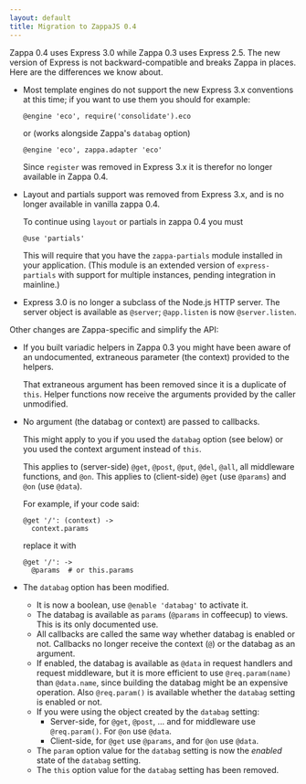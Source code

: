 ```yaml
---
layout: default
title: Migration to ZappaJS 0.4
---
```


Zappa 0.4 uses Express 3.0 while Zappa 0.3 uses Express 2.5.
The new version of Express is not backward-compatible and breaks
Zappa in places. Here are the differences we know about.

* Most template engines do not support the new Express 3.x conventions at this
  time; if you want to use them you should for example:

      @engine 'eco', require('consolidate').eco

  or (works alongside Zappa's `databag` option)

      @engine 'eco', zappa.adapter 'eco'

  Since `register` was removed in Express 3.x it is therefor no longer
  available in Zappa 0.4.

* Layout and partials support was removed from Express 3.x, and is no longer
  available in vanilla zappa 0.4.

  To continue using `layout` or partials in zappa 0.4 you must

      @use 'partials'

  This will require that you have the `zappa-partials` module installed in
  your application. (This module is an extended version of
  `express-partials` with support for multiple instances, pending integration
  in mainline.)

* Express 3.0 is no longer a subclass of the Node.js HTTP server. The server
  object is available as `@server`; `@app.listen` is now
  `@server.listen`.


Other changes are Zappa-specific and simplify the API:

* If you built variadic helpers in Zappa 0.3 you might have been aware of an undocumented,
  extraneous parameter (the context) provided to the helpers.

  That extraneous argument has been removed since it is a duplicate of `this`.
  Helper functions now receive the arguments provided by the caller unmodified.

* No argument (the databag or context) are passed to callbacks.

  This might apply to you if you used the `databag` option (see below) or you used the context
  argument instead of `this`.

  This applies to (server-side) `@get`, `@post`, `@put`, `@del`, `@all`, all middleware functions,
  and `@on`.
  This applies to (client-side) `@get` (use `@params`) and `@on` (use `@data`).

  For example, if your code said:

      @get '/': (context) ->
        context.params

  replace it with

      @get '/': ->
        @params  # or this.params

* The `databag` option has been modified.
  * It is now a boolean, use `@enable 'databag'` to activate it.
  * The databag is available as `params` (`@params` in coffeecup) to views.
    This is its only documented use.
  * All callbacks are called the same way whether databag is enabled or not.
    Callbacks no longer receive the context (`@`) or the databag as an argument.
  * If enabled, the databag is available as `@data` in request handlers and
    request middleware, but it is more efficient to use `@req.param(name)` than
    `@data.name`, since building the databag might be an expensive operation.
    Also `@req.param()` is available whether the `databag` setting is enabled or not.
  * If you were using the object created by the `databag` setting:
    * Server-side, for `@get`, `@post`, ... and for middleware use `@req.param()`.
      For `@on` use `@data`.
    * Client-side, for `@get` use `@params`, and for `@on` use `@data`.
  * The `param` option value for the `databag` setting is now the *enabled* state of the `databag` setting.
  * The `this` option value for the `databag` setting has been removed.
